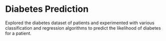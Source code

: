 # Diabetes Prediction

Explored the diabetes dataset of patients and experimented with various classification and regression algorithms to predict the likelihood of diabetes for a patient. 
